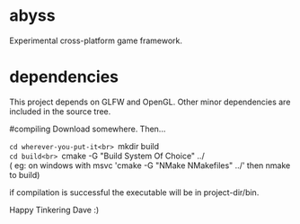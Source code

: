 # abyss
Experimental cross-platform game framework.

# dependencies
This project depends on GLFW and OpenGL. Other minor dependencies
are included in the source tree.

#compiling
Download somewhere. Then...

`cd wherever-you-put-it<br>
`mkdir build<br>
`cd build<br>
`cmake -G "Build System Of Choice" ../<br>
( eg: on windows with msvc 'cmake -G "NMake NMakefiles" ../' then nmake to build)

if compilation is successful the executable will be in project-dir/bin.

Happy Tinkering
Dave :)